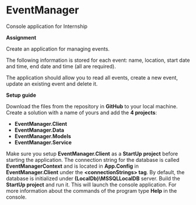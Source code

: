 # EventManager
Console application for Internship

<strong>Assignment</strong>

Create an application for managing events.

The following information is stored for each event: name, location, start date and time, end date and time (all are required).

The application should allow you to read all events, create a new event, update an existing event and delete it.

<strong>Setup guide</strong>

Download the files from the repository in <strong>GitHub</strong> to your local machine. Create a solution with a name of yours and add
the <strong>4 projects</strong>:
  <strong>
  - EventManager.Client
  - EventManager.Data
  - EventManager.Models
  - EventManager.Service
  </strong>
  
Make sure you setup <strong>EventManager.Client</strong> as a <strong>StartUp project</strong> before starting the application.
The connection string for the database is called <strong>EventManagerContext</strong> and is located in <strong>App.Config</strong> in <strong>EventManager.Client</strong> under the
<strong>\<connectionStrings\> tag</strong>. By default, the database is initialized under <strong>(LocalDb)\MSSQLLocalDB</strong> server.
Build the <strong>StartUp project</strong> and run it. This will launch the console application. For more information about the commands
of the program type <strong>Help</strong> in the console.
